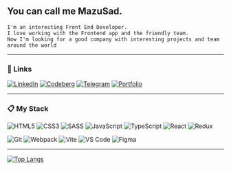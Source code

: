 ## You can call me **MazuSad**.
    I'm an interesting Front End Developer.
    I love working with the Frontend app and the friendly team.
    Now I'm looking for a good company with interesting projects and team around the world

---


### :link: Links

[![LinkedIn](https://img.shields.io/badge/linkedin-%230077B5.svg?style=for-the-badge&logo=linkedin&logoColor=white)](https://www.linkedin.com/in/mazusad/)
[![Codeberg](https://img.shields.io/badge/gmail-5B23C6?style=for-the-badge&logo=gmail&logoColor=white)](https://codeberg.org/MazuSad)
[![Telegram](https://img.shields.io/badge/Telegram-2CA5E0?style=for-the-badge&logo=telegram&logoColor=white)](https://t.me/MazuCaringSoul)
[![Portfolio](https://img.shields.io/badge/Portfolio-%23000000.svg?style=for-the-badge&logo=firefox&logoColor=#FF7139)]([https://portfolio-rho-lyart-88.vercel.app/)

---

### :clipboard: My Stack


![HTML5](https://img.shields.io/badge/html5-%23E34F26.svg?style=for-the-badge&logo=html5&logoColor=white)
![CSS3](https://img.shields.io/badge/css3-%231572B6.svg?style=for-the-badge&logo=css3&logoColor=white)
![SASS](https://img.shields.io/badge/SASS-hotpink.svg?style=for-the-badge&logo=SASS&logoColor=white)
![JavaScript](https://img.shields.io/badge/javascript-%233233.svg?style=for-the-badge&logo=javascript&logoColor=%23F7DF1E)
![TypeScript](https://img.shields.io/badge/typescript-%23007ACC.svg?style=for-the-badge&logo=typescript&logoColor=white)
![React](https://img.shields.io/badge/react-%2320232a.svg?style=for-the-badge&logo=react&logoColor=%2361DAFB)
![Redux](https://img.shields.io/badge/redux-%23593d88.svg?style=for-the-badge&logo=redux&logoColor=white)

![Git](https://img.shields.io/badge/git-%23F05033.svg?style=for-the-badge&logo=git&logoColor=white)
![Webpack](https://img.shields.io/badge/webpack-%238DD6F9.svg?style=for-the-badge&logo=webpack&logoColor=black) 
![Vite](https://img.shields.io/badge/vite-%23646CFF.svg?style=for-the-badge&logo=vite&logoColor=white)
![VS Code](https://img.shields.io/badge/VS%20Code-007acc.svg?style=for-the-badge&logo=visual-studio-code&logoColor=white)
![Figma](https://img.shields.io/badge/figma-%23F24E1E.svg?style=for-the-badge&logo=figma&logoColor=white)

---

[![Top Langs](https://github-readme-stats.vercel.app/api/top-langs/?username=dimmazz&layout=compact&theme=dark)](https://github.com/anuraghazra/github-readme-stats)
